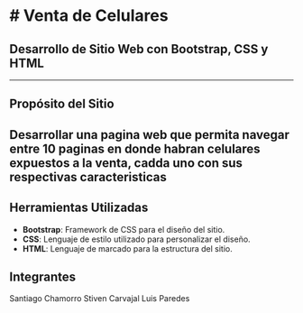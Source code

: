 # # Venta de Celulares
## Desarrollo de Sitio Web con Bootstrap, CSS y HTML
---
## Propósito del Sitio
Desarrollar una pagina web que permita navegar entre 10 paginas en donde habran celulares expuestos a la venta, cadda uno con sus respectivas caracteristicas
---
## Herramientas Utilizadas
- **Bootstrap**: Framework de CSS para el diseño del sitio.
- **CSS**: Lenguaje de estilo utilizado para personalizar el diseño.
- **HTML**: Lenguaje de marcado para la estructura del sitio.
## Integrantes
Santiago Chamorro
Stiven Carvajal
Luis Paredes

